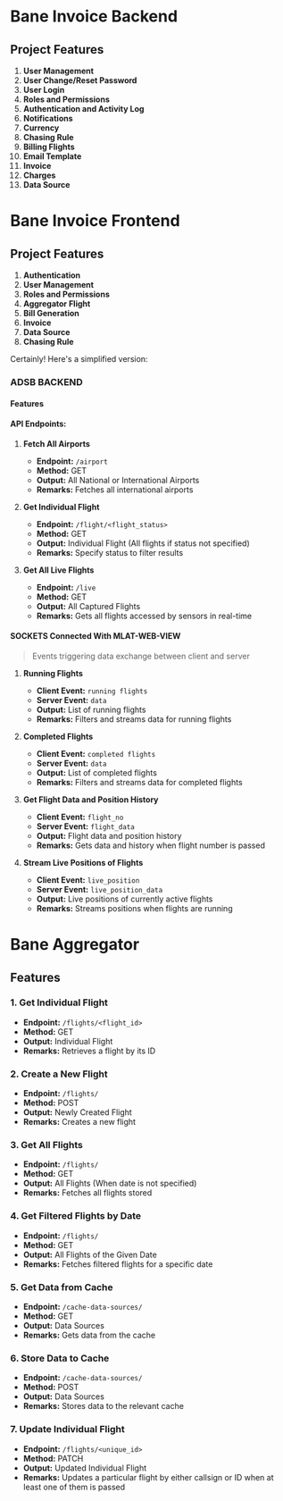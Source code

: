 # Bane Invoice Backend

## Project Features

1. **User Management**
2. **User Change/Reset Password**
3. **User Login**
4. **Roles and Permissions**
5. **Authentication and Activity Log**
6. **Notifications**
7. **Currency**
8. **Chasing Rule**
9. **Billing Flights**
10. **Email Template**
11. **Invoice**
12. **Charges**
13. **Data Source**


# Bane Invoice Frontend

## Project Features

1. **Authentication**
2. **User Management**
3. **Roles and Permissions**
4. **Aggregator Flight**
5. **Bill Generation**
6. **Invoice**
7. **Data Source**
8. **Chasing Rule**



Certainly! Here's a simplified version:

### ADSB BACKEND

#### Features

#### API Endpoints:

1. **Fetch All Airports**
   - **Endpoint:** `/airport`
   - **Method:** GET
   - **Output:** All National or International Airports
   - **Remarks:** Fetches all international airports

2. **Get Individual Flight**
   - **Endpoint:** `/flight/<flight_status>`
   - **Method:** GET
   - **Output:** Individual Flight (All flights if status not specified)
   - **Remarks:** Specify status to filter results

3. **Get All Live Flights**
   - **Endpoint:** `/live`
   - **Method:** GET
   - **Output:** All Captured Flights
   - **Remarks:** Gets all flights accessed by sensors in real-time

#### SOCKETS Connected With MLAT-WEB-VIEW

> Events triggering data exchange between client and server

1. **Running Flights**
   - **Client Event:** `running flights`
   - **Server Event:** `data`
   - **Output:** List of running flights
   - **Remarks:** Filters and streams data for running flights

2. **Completed Flights**
   - **Client Event:** `completed flights`
   - **Server Event:** `data`
   - **Output:** List of completed flights
   - **Remarks:** Filters and streams data for completed flights

3. **Get Flight Data and Position History**
   - **Client Event:** `flight_no`
   - **Server Event:** `flight_data`
   - **Output:** Flight data and position history
   - **Remarks:** Gets data and history when flight number is passed

4. **Stream Live Positions of Flights**
   - **Client Event:** `live_position`
   - **Server Event:** `live_position_data`
   - **Output:** Live positions of currently active flights
   - **Remarks:** Streams positions when flights are running





# Bane Aggregator

## Features

### 1. Get Individual Flight

- **Endpoint:** `/flights/<flight_id>`
- **Method:** GET
- **Output:** Individual Flight
- **Remarks:** Retrieves a flight by its ID

### 2. Create a New Flight

- **Endpoint:** `/flights/`
- **Method:** POST
- **Output:** Newly Created Flight
- **Remarks:** Creates a new flight

### 3. Get All Flights

- **Endpoint:** `/flights/`
- **Method:** GET
- **Output:** All Flights (When date is not specified)
- **Remarks:** Fetches all flights stored

### 4. Get Filtered Flights by Date

- **Endpoint:** `/flights/`
- **Method:** GET
- **Output:** All Flights of the Given Date
- **Remarks:** Fetches filtered flights for a specific date

### 5. Get Data from Cache

- **Endpoint:** `/cache-data-sources/`
- **Method:** GET
- **Output:** Data Sources
- **Remarks:** Gets data from the cache

### 6. Store Data to Cache

- **Endpoint:** `/cache-data-sources/`
- **Method:** POST
- **Output:** Data Sources
- **Remarks:** Stores data to the relevant cache

### 7. Update Individual Flight

- **Endpoint:** `/flights/<unique_id>`
- **Method:** PATCH
- **Output:** Updated Individual Flight
- **Remarks:** Updates a particular flight by either callsign or ID when at least one of them is passed
